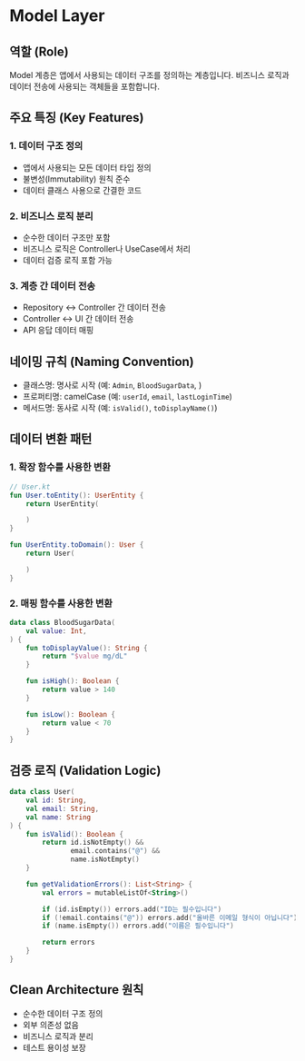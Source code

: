 # Model Layer

## 역할 (Role)

Model 계층은 앱에서 사용되는 데이터 구조를 정의하는 계층입니다. 비즈니스 로직과 데이터 전송에 사용되는 객체들을 포함합니다.

## 주요 특징 (Key Features)

### 1. 데이터 구조 정의

- 앱에서 사용되는 모든 데이터 타입 정의
- 불변성(Immutability) 원칙 준수
- 데이터 클래스 사용으로 간결한 코드

### 2. 비즈니스 로직 분리

- 순수한 데이터 구조만 포함
- 비즈니스 로직은 Controller나 UseCase에서 처리
- 데이터 검증 로직 포함 가능

### 3. 계층 간 데이터 전송

- Repository ↔ Controller 간 데이터 전송
- Controller ↔ UI 간 데이터 전송
- API 응답 데이터 매핑

## 네이밍 규칙 (Naming Convention)

- 클래스명: 명사로 시작 (예: `Admin`, `BloodSugarData`, )
- 프로퍼티명: camelCase (예: `userId`, `email`, `lastLoginTime`)
- 메서드명: 동사로 시작 (예: `isValid()`, `toDisplayName()`)

## 데이터 변환 패턴

### 1. 확장 함수를 사용한 변환

```kotlin
// User.kt
fun User.toEntity(): UserEntity {
    return UserEntity(

    )
}

fun UserEntity.toDomain(): User {
    return User(

    )
}
```

### 2. 매핑 함수를 사용한 변환

```kotlin
data class BloodSugarData(
    val value: Int,
) {
    fun toDisplayValue(): String {
        return "$value mg/dL"
    }

    fun isHigh(): Boolean {
        return value > 140
    }

    fun isLow(): Boolean {
        return value < 70
    }
}
```

## 검증 로직 (Validation Logic)

```kotlin
data class User(
    val id: String,
    val email: String,
    val name: String
) {
    fun isValid(): Boolean {
        return id.isNotEmpty() &&
               email.contains("@") &&
               name.isNotEmpty()
    }

    fun getValidationErrors(): List<String> {
        val errors = mutableListOf<String>()

        if (id.isEmpty()) errors.add("ID는 필수입니다")
        if (!email.contains("@")) errors.add("올바른 이메일 형식이 아닙니다")
        if (name.isEmpty()) errors.add("이름은 필수입니다")

        return errors
    }
}
```

## Clean Architecture 원칙

- 순수한 데이터 구조 정의
- 외부 의존성 없음
- 비즈니스 로직과 분리
- 테스트 용이성 보장
